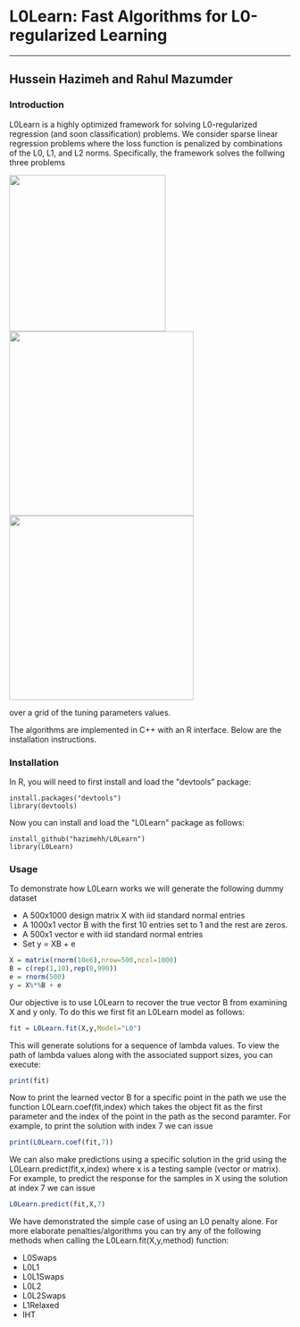# L0Learn: Fast Algorithms for L0-regularized Learning
***

## Hussein Hazimeh and Rahul Mazumder

### Introduction
L0Learn is a highly optimized framework for solving L0-regularized regression (and soon classification) problems. We consider sparse linear regression problems where the loss function is penalized by combinations of the L0, L1, and L2 norms. Specifically, the framework solves the follwing three problems

<img src="https://user-images.githubusercontent.com/11324150/31846484-7595270e-b5da-11e7-8d6b-1f9965137477.png" width="280">

<img src="https://user-images.githubusercontent.com/11324150/31846537-2a1cdfaa-b5db-11e7-87aa-2dda3694f1df.png" width="330">

<img src="https://user-images.githubusercontent.com/11324150/31846536-2661bd36-b5db-11e7-9778-e8e84d50bbe5.png" width="330">

over a grid of the tuning parameters values. 

The algorithms are implemented in C++ with an R interface. Below are the installation instructions.

### Installation
In R, you will need to first install and load the "devtools" package:
```
install.packages("devtools")
library(devtools)
```
Now you can install and load the "L0Learn" package as follows:
```
install_github("hazimehh/L0Learn")
library(L0Learn)
```
### Usage
To demonstrate how L0Learn works we will generate the following dummy dataset
* A 500x1000 design matrix X with iid standard normal entries
* A 1000x1 vector B with the first 10 entries set to 1 and the rest are zeros.
* A 500x1 vector e with iid standard normal entries
* Set y  = XB + e
```R
X = matrix(rnorm(10e6),nrow=500,ncol=1000)
B = c(rep(1,10),rep(0,990))
e = rnorm(500)
y = X%*%B + e
```
Our objective is to use L0Learn to recover the true vector B from examining X and y only. To do this we first fit an L0Learn model as follows:
```R
fit = L0Learn.fit(X,y,Model="L0")
```
This will generate solutions for a sequence of lambda values. To view the path of lambda values along with the associated support sizes, you can execute:
```R
print(fit)
```
Now to print the learned vector B for a specific point in the path we use the function L0Learn.coef(fit,index) which takes the object fit as the first parameter and the index of the point in the path as the second paramter. For example, to print the solution with index 7 we can issue
```R
print(L0Learn.coef(fit,7))
```
We can also make predictions using a specific solution in the grid using the L0Learn.predict(fit,x,index) where x is a testing sample (vector or matrix). For example, to predict the response for the samples in X using the solution at index 7 we can issue
```R
L0Learn.predict(fit,X,7)
```
We have demonstrated the simple case of using an L0 penalty alone. For more elaborate penalties/algorithms you can try any of the following methods when calling the L0Learn.fit(X,y,method) function: 
* L0Swaps
* L0L1
* L0L1Swaps
* L0L2
* L0L2Swaps
* L1Relaxed
* IHT
